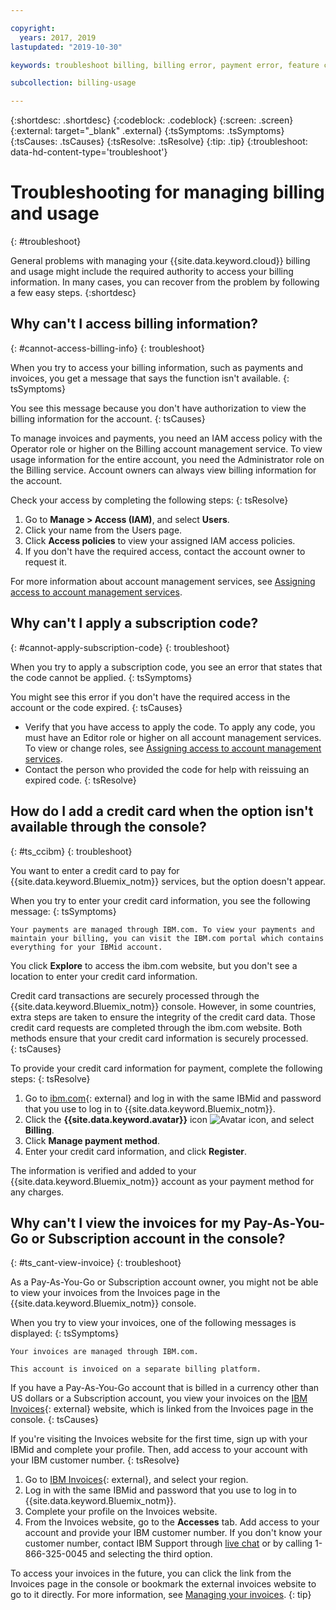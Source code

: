 ```yaml
---

copyright:
  years: 2017, 2019
lastupdated: "2019-10-30"

keywords: troubleshoot billing, billing error, payment error, feature code, subscription , cant add credit card

subcollection: billing-usage

---
```


{:shortdesc: .shortdesc}
{:codeblock: .codeblock}
{:screen: .screen}
{:external: target="_blank" .external}
{:tsSymptoms: .tsSymptoms}
{:tsCauses: .tsCauses}
{:tsResolve: .tsResolve}
{:tip: .tip}
{:troubleshoot: data-hd-content-type='troubleshoot'}


# Troubleshooting for managing billing and usage
{: #troubleshoot}

General problems with managing your {{site.data.keyword.cloud}} billing and usage might include the required authority to access your billing information. In many cases, you can recover from the problem by following a few easy steps.
{:shortdesc}


## Why can't I access billing information?
{: #cannot-access-billing-info}
{: troubleshoot}

When you try to access your billing information, such as payments and invoices, you get a message that says the function isn't available.
{: tsSymptoms}

You see this message because you don't have authorization to view the billing information for the account.
{: tsCauses}

To manage invoices and payments, you need an IAM access policy with the Operator role or higher on the Billing account management service. To view usage information for the entire account, you need the Administrator role on the Billing service. Account owners can always view billing information for the account.

Check your access by completing the following steps:
{: tsResolve}

  1. Go to **Manage > Access (IAM)**, and select **Users**.
  2. Click your name from the Users page.
  3. Click **Access policies** to view your assigned IAM access policies.
  4. If you don't have the required access, contact the account owner to request it.

For more information about account management services, see [Assigning access to account management services](/docs/iam?topic=iam-account-services).

## Why can't I apply a subscription code?
{: #cannot-apply-subscription-code}
{: troubleshoot}

When you try to apply a subscription code, you see an error that states that the code cannot be applied.
{: tsSymptoms}

You might see this error if you don't have the required access in the account or the code expired.
{: tsCauses}

- Verify that you have access to apply the code. To apply any code, you must have an Editor role or higher on all account management services. To view or change roles, see [Assigning access to account management services](/docs/iam?topic=iam-account-services).
- Contact the person who provided the code for help with reissuing an expired code.
{: tsResolve}

## How do I add a credit card when the option isn't available through the console?
{: #ts_ccibm}
{: troubleshoot}

You want to enter a credit card to pay for {{site.data.keyword.Bluemix_notm}} services, but the option doesn't appear.

When you try to enter your credit card information, you see the following message:
{: tsSymptoms}

`Your payments are managed through IBM.com. To view your payments and maintain your billing, you can visit the IBM.com portal which contains everything for your IBMid account.`

You click **Explore** to access the ibm.com website, but you don't see a location to enter your credit card information.

Credit card transactions are securely processed through the {{site.data.keyword.Bluemix_notm}} console. However, in some countries, extra steps are taken to ensure the integrity of the credit card data. Those credit card requests are completed through the ibm.com website. Both methods ensure that your credit card information is securely processed.   
{: tsCauses}

To provide your credit card information for payment, complete the following steps:
{: tsResolve}

  1. Go to [ibm.com](http://www.ibm.com){: external} and log in with the same IBMid and password that you use to log in to {{site.data.keyword.Bluemix_notm}}.
  1. Click the **{{site.data.keyword.avatar}}** icon ![Avatar icon](../icons/i-avatar-icon.svg), and select **Billing**.
  1. Click **Manage payment method**.
  1. Enter your credit card information, and click **Register**.

The information is verified and added to your {{site.data.keyword.Bluemix_notm}} account as your payment method for any charges.

## Why can't I view the invoices for my Pay-As-You-Go or Subscription account in the console?
{: #ts_cant-view-invoice}
{: troubleshoot}

As a Pay-As-You-Go or Subscription account owner, you might not be able to view your invoices from the Invoices page in the {{site.data.keyword.Bluemix_notm}} console.

When you try to view your invoices, one of the following messages is displayed: 
{: tsSymptoms}

`Your invoices are managed through IBM.com.`

`This account is invoiced on a separate billing platform.`

If you have a Pay-As-You-Go account that is billed in a currency other than US dollars or a Subscription account, you view your invoices on the [IBM Invoices](http://ibm.com/invoices){: external} website, which is linked from the Invoices page in the console.
{: tsCauses}

If you're visiting the Invoices website for the first time, sign up with your IBMid and complete your profile. Then, add access to your account with your IBM customer number.
{: tsResolve}

1. Go to [IBM Invoices](http://ibm.com/invoices){: external}, and select your region.
1. Log in with the same IBMid and password that you use to log in to {{site.data.keyword.Bluemix_notm}}. 
1. Complete your profile on the Invoices website. 
1. From the Invoices website, go to the **Accesses** tab. Add access to your account and provide your IBM customer number. If you don't know your customer number, contact IBM Support through [live chat](https://{DomainName}/unifiedsupport/supportcenter) or by calling 1-866-325-0045 and selecting the third option. 


To access your invoices in the future, you can click the link from the Invoices page in the console or bookmark the external invoices website to go to it directly. For more information, see [Managing your invoices](/docs/billing-usage?topic=billing-usage-viewing-invoices).
{: tip}
